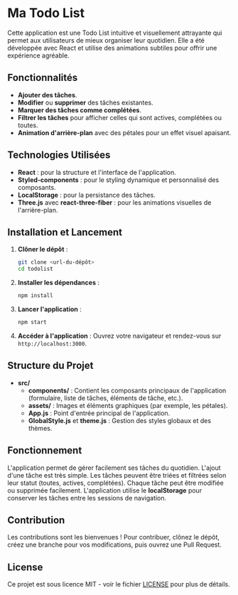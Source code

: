 # Ma Todo List

Cette application est une Todo List intuitive et visuellement attrayante qui permet aux utilisateurs de mieux organiser leur quotidien. Elle a été développée avec React et utilise des animations subtiles pour offrir une expérience agréable.

## Fonctionnalités
- **Ajouter des tâches**.
- **Modifier** ou **supprimer** des tâches existantes.
- **Marquer des tâches comme complétées**.
- **Filtrer les tâches** pour afficher celles qui sont actives, complétées ou toutes.
- **Animation d'arrière-plan** avec des pétales pour un effet visuel apaisant.

## Technologies Utilisées
- **React** : pour la structure et l'interface de l'application.
- **Styled-components** : pour le styling dynamique et personnalisé des composants.
- **LocalStorage** : pour la persistance des tâches.
- **Three.js** avec **react-three-fiber** : pour les animations visuelles de l'arrière-plan.

## Installation et Lancement

1. **Clôner le dépôt** :
   ```bash
   git clone <url-du-dépôt>
   cd todolist
   ```

2. **Installer les dépendances** :
   ```bash
   npm install
   ```

3. **Lancer l'application** :
   ```bash
   npm start
   ```

4. **Accéder à l'application** :
   Ouvrez votre navigateur et rendez-vous sur `http://localhost:3000`.

## Structure du Projet
- **src/**
  - **components/** : Contient les composants principaux de l'application (formulaire, liste de tâches, éléments de tâche, etc.).
  - **assets/** : Images et éléments graphiques (par exemple, les pétales).
  - **App.js** : Point d'entrée principal de l'application.
  - **GlobalStyle.js** et **theme.js** : Gestion des styles globaux et des thèmes.

## Fonctionnement
L'application permet de gérer facilement ses tâches du quotidien. L'ajout d'une tâche est très simple. Les tâches peuvent être triées et filtrées selon leur statut (toutes, actives, complétées). Chaque tâche peut être modifiée ou supprimée facilement. L'application utilise le **localStorage** pour conserver les tâches entre les sessions de navigation.


## Contribution
Les contributions sont les bienvenues ! Pour contribuer, clônez le dépôt, créez une branche pour vos modifications, puis ouvrez une Pull Request.

## License
Ce projet est sous licence MIT - voir le fichier [LICENSE](./LICENSE) pour plus de détails.

